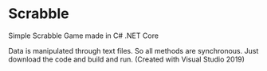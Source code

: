 # Scrabble
Simple Scrabble Game made in C# .NET Core

Data is manipulated through text files. So all methods are synchronous. Just download the code and build and run. (Created with Visual Studio 2019)
